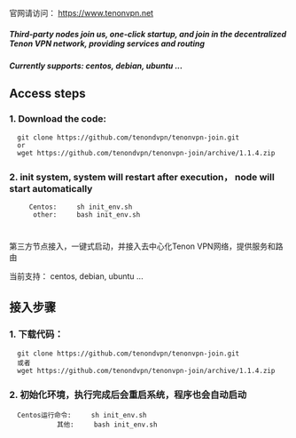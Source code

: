 
官网请访问：  https://www.tenonvpn.net

##### Third-party nodes join us, one-click startup, and join in the decentralized Tenon VPN network, providing services and routing
##### Currently supports: centos, debian, ubuntu ...

## Access steps
### 1. Download the code:

      git clone https://github.com/tenondvpn/tenonvpn-join.git
      or
      wget https://github.com/tenondvpn/tenonvpn-join/archive/1.1.4.zip

### 2. init system, system will restart after execution， node will start automatically

         Centos:     sh init_env.sh  
          other:     bash init_env.sh  


# 
# 

第三方节点接入，一键式启动，并接入去中心化Tenon VPN网络，提供服务和路由

当前支持： centos, debian, ubuntu ...


## 接入步骤

### 1. 下载代码： 
  
      git clone https://github.com/tenondvpn/tenonvpn-join.git
      或者
      wget https://github.com/tenondvpn/tenonvpn-join/archive/1.1.4.zip
   

### 2. 初始化环境，执行完成后会重启系统，程序也会自动启动
      Centos运行命令:     sh init_env.sh  
                其他:     bash init_env.sh  

    
    


